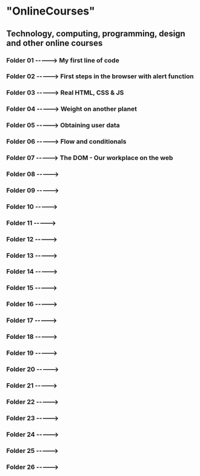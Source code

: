 # "OnlineCourses"
## Technology, computing, programming, design and other online courses
### Folder 01 -----> My first line of code
### Folder 02 -----> First steps in the browser with alert function
### Folder 03 -----> Real HTML, CSS & JS
### Folder 04 -----> Weight on another planet
### Folder 05 -----> Obtaining user data
### Folder 06 -----> Flow and conditionals
### Folder 07 -----> The DOM - Our workplace on the web
### Folder 08 -----> 
### Folder 09 -----> 
### Folder 10 -----> 
### Folder 11 -----> 
### Folder 12 -----> 
### Folder 13 -----> 
### Folder 14 -----> 
### Folder 15 -----> 
### Folder 16 -----> 
### Folder 17 -----> 
### Folder 18 -----> 
### Folder 19 -----> 
### Folder 20 -----> 
### Folder 21 -----> 
### Folder 22 -----> 
### Folder 23 -----> 
### Folder 24 -----> 
### Folder 25 -----> 
### Folder 26 -----> 